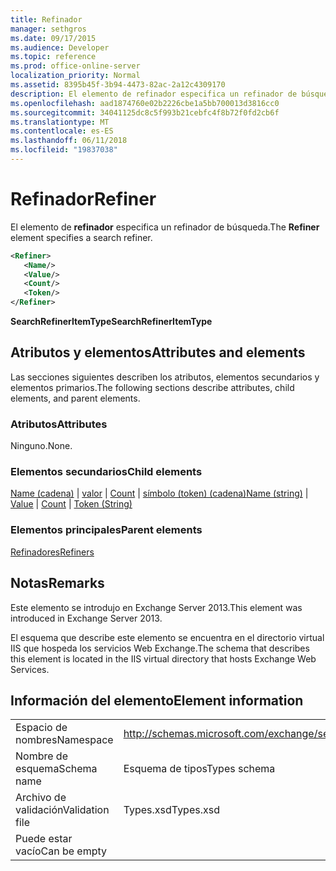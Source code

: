 ```yaml
---
title: Refinador
manager: sethgros
ms.date: 09/17/2015
ms.audience: Developer
ms.topic: reference
ms.prod: office-online-server
localization_priority: Normal
ms.assetid: 8395b45f-3b94-4473-82ac-2a12c4309170
description: El elemento de refinador especifica un refinador de búsqueda.
ms.openlocfilehash: aad1874760e02b2226cbe1a5bb700013d3816cc0
ms.sourcegitcommit: 34041125dc8c5f993b21cebfc4f8b72f0fd2cb6f
ms.translationtype: MT
ms.contentlocale: es-ES
ms.lasthandoff: 06/11/2018
ms.locfileid: "19837038"
---
```

# <a name="refiner"></a><span data-ttu-id="f688c-103">Refinador</span><span class="sxs-lookup"><span data-stu-id="f688c-103">Refiner</span></span>

<span data-ttu-id="f688c-104">El elemento de **refinador** especifica un refinador de búsqueda.</span><span class="sxs-lookup"><span data-stu-id="f688c-104">The **Refiner** element specifies a search refiner.</span></span> 
  
```XML
<Refiner>
   <Name/>
   <Value/>
   <Count/>
   <Token/>
</Refiner>
```

 <span data-ttu-id="f688c-105">**SearchRefinerItemType**</span><span class="sxs-lookup"><span data-stu-id="f688c-105">**SearchRefinerItemType**</span></span>
## <a name="attributes-and-elements"></a><span data-ttu-id="f688c-106">Atributos y elementos</span><span class="sxs-lookup"><span data-stu-id="f688c-106">Attributes and elements</span></span>

<span data-ttu-id="f688c-107">Las secciones siguientes describen los atributos, elementos secundarios y elementos primarios.</span><span class="sxs-lookup"><span data-stu-id="f688c-107">The following sections describe attributes, child elements, and parent elements.</span></span>
  
### <a name="attributes"></a><span data-ttu-id="f688c-108">Atributos</span><span class="sxs-lookup"><span data-stu-id="f688c-108">Attributes</span></span>

<span data-ttu-id="f688c-109">Ninguno.</span><span class="sxs-lookup"><span data-stu-id="f688c-109">None.</span></span>
  
### <a name="child-elements"></a><span data-ttu-id="f688c-110">Elementos secundarios</span><span class="sxs-lookup"><span data-stu-id="f688c-110">Child elements</span></span>

<span data-ttu-id="f688c-111">[Name (cadena)](name-string.md) | [valor](value.md) | [Count](count.md) | [símbolo (token) (cadena)](token-string.md)</span><span class="sxs-lookup"><span data-stu-id="f688c-111">[Name (string)](name-string.md) | [Value](value.md) | [Count](count.md) | [Token (String)](token-string.md)</span></span>
  
### <a name="parent-elements"></a><span data-ttu-id="f688c-112">Elementos principales</span><span class="sxs-lookup"><span data-stu-id="f688c-112">Parent elements</span></span>

[<span data-ttu-id="f688c-113">Refinadores</span><span class="sxs-lookup"><span data-stu-id="f688c-113">Refiners</span></span>](refiners.md)
  
## <a name="remarks"></a><span data-ttu-id="f688c-114">Notas</span><span class="sxs-lookup"><span data-stu-id="f688c-114">Remarks</span></span>

<span data-ttu-id="f688c-115">Este elemento se introdujo en Exchange Server 2013.</span><span class="sxs-lookup"><span data-stu-id="f688c-115">This element was introduced in Exchange Server 2013.</span></span>
  
<span data-ttu-id="f688c-116">El esquema que describe este elemento se encuentra en el directorio virtual IIS que hospeda los servicios Web Exchange.</span><span class="sxs-lookup"><span data-stu-id="f688c-116">The schema that describes this element is located in the IIS virtual directory that hosts Exchange Web Services.</span></span>
  
## <a name="element-information"></a><span data-ttu-id="f688c-117">Información del elemento</span><span class="sxs-lookup"><span data-stu-id="f688c-117">Element information</span></span>

|||
|:-----|:-----|
|<span data-ttu-id="f688c-118">Espacio de nombres</span><span class="sxs-lookup"><span data-stu-id="f688c-118">Namespace</span></span>  <br/> |http://schemas.microsoft.com/exchange/services/2006/types  <br/> |
|<span data-ttu-id="f688c-119">Nombre de esquema</span><span class="sxs-lookup"><span data-stu-id="f688c-119">Schema name</span></span>  <br/> |<span data-ttu-id="f688c-120">Esquema de tipos</span><span class="sxs-lookup"><span data-stu-id="f688c-120">Types schema</span></span>  <br/> |
|<span data-ttu-id="f688c-121">Archivo de validación</span><span class="sxs-lookup"><span data-stu-id="f688c-121">Validation file</span></span>  <br/> |<span data-ttu-id="f688c-122">Types.xsd</span><span class="sxs-lookup"><span data-stu-id="f688c-122">Types.xsd</span></span>  <br/> |
|<span data-ttu-id="f688c-123">Puede estar vacío</span><span class="sxs-lookup"><span data-stu-id="f688c-123">Can be empty</span></span>  <br/> ||
   

